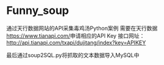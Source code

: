 # Funny_soup
通过天行数据网站的API采集毒鸡汤Python案例
需要在天行数据<https://www.tianapi.com/>申请相应的API Key
接口网址：http://api.tianapi.com/txapi/dujitang/index?key=APIKEY

最后通过soup2SQL.py将抓取的文本数据导入MySQL中
